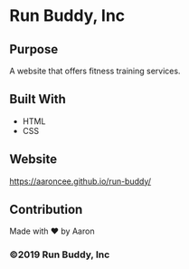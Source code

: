 # Run Buddy, Inc

## Purpose
A website that offers fitness training services.

## Built With
* HTML
* CSS

## Website
https://aaroncee.github.io/run-buddy/

## Contribution
Made with ❤️ by Aaron

### ©️2019 Run Buddy, Inc
